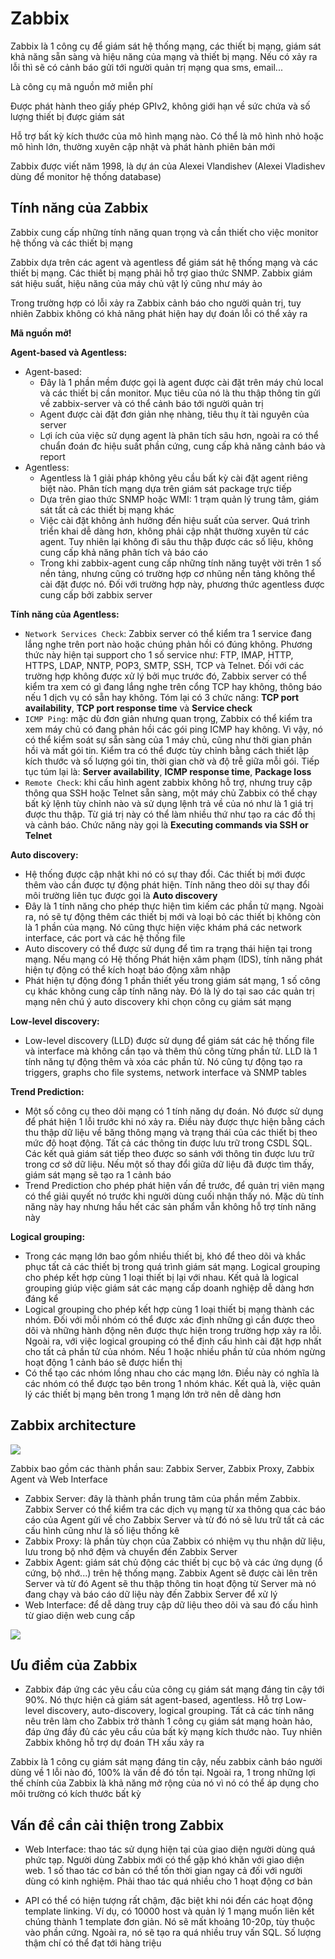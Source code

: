 # Zabbix

Zabbix là 1 công cụ để giám sát hệ thống mạng, các thiết bị mạng, giám sát khả năng sẵn sàng và hiệu năng của mạng và thiết bị mạng. Nếu có xảy ra lỗi thì sẽ có cảnh báo gửi tới người quản trị mạng qua sms, email...

Là công cụ mã nguồn mở miễn phí

Được phát hành theo giấy phép GPIv2, không giới hạn về sức chứa và số lượng thiết bị được giám sát

Hỗ trợ bất kỳ kích thước của mô hình mạng nào. Có thể là mô hình nhỏ hoặc mô hình lớn, thường xuyên cập nhật và phát hành phiên bản mới

Zabbix được viết năm 1998, là dự án của Alexei Vlandishev (Alexei Vladishev dùng để monitor hệ thống database)

## Tính năng của Zabbix

Zabbix cung cấp những tính năng quan trọng và cần thiết cho việc monitor hệ thống và các thiết bị mạng

Zabbix dựa trên các agent và agentless để giám sát hệ thống mạng và các thiết bị mạng. Các thiết bị mạng phải hỗ trợ giao thức SNMP. Zabbix giám sát hiệu suất, hiệu năng của máy chủ vật lý cũng như máy ảo

Trong trường hợp có lỗi xảy ra Zabbix cảnh báo cho người quản trị, tuy nhiên Zabbix không có khả năng phát hiện hay dự đoán lỗi có thể xảy ra

**Mã nguồn mở!**

**Agent-based và Agentless:**
- Agent-based:
    - Đây là 1 phần mềm được gọi là agent được cài đặt trên máy chủ local và các thiết bị cần monitor. Mục tiêu của nó là thu thập thông tin gửi về zabbix-server và có thể cảnh báo tới người quản trị
    - Agent được cài đặt đơn giản nhẹ nhàng, tiêu thụ ít tài nguyên của server
    - Lợi ích của việc sử dụng agent là phân tích sâu hơn, ngoài ra có thể chuẩn đoán đc hiệu suất phần cứng, cung cấp khả năng cảnh báo và report
- Agentless:
    - Agentless là 1 giải pháp không yêu cầu bất kỳ cài đặt agent riêng biệt nào. Phân tích mạng dựa trên giám sát package trực tiếp
    - Dựa trên giao thức SNMP hoặc WMI: 1 trạm quản lý trung tâm, giám sát tất cả các thiết bị mạng khác
    - Việc cài đặt không ảnh hưởng đến hiệu suất của server. Quá trình triển khai dễ dàng hơn, không phải cập nhật thường xuyên từ các agent. Tuy nhiên lại không đi sâu thu thập được các số liệu, không cung cấp khả năng phân tích và báo cáo
    - Trong khi zabbix-agent cung cấp những tính năng tuyệt vời trên 1 số nền tảng, nhưng cũng có trường hợp cơ nhũng nền tảng không thể cài đặt được nó. Đối với trường hợp này, phương thức agentless được cung cấp bởi zabbix server

**Tính năng của Agentless:**
- ```Network Services Check```: Zabbix server có thể kiểm tra 1 service đang lắng nghe trên port nào hoặc chúng phản hồi có đúng không. Phương thức này hiện tại support cho 1 số service như: FTP, IMAP, HTTP, HTTPS, LDAP, NNTP, POP3, SMTP, SSH, TCP và Telnet. Đối với các trường hợp không được xử lý bởi mục trước đó, Zabbix server có thể kiểm tra xem có gì đang lắng nghe trên cổng TCP hay không, thông báo nếu 1 dịch vụ có sẵn hay không. Tóm lại có 3 chức năng: **TCP port availability**, **TCP port response time** và **Service check**
- ```ICMP Ping```: mặc dù đơn giản nhưng quan trọng, Zabbix có thể kiểm tra xem máy chủ có đang phản hồi các gói ping ICMP hay không. Vì vậy, nó có thể kiểm soát sự sẵn sàng của 1 máy chủ, cũng như thời gian phản hồi và mất gói tin. Kiểm tra có thể được tùy chỉnh bằng cách thiết lập kích thước và số lượng gói tin, thời gian chờ và độ trễ giữa mỗi gói. Tiếp tục túm lại là: **Server availability**, **ICMP response time**, **Package loss**
- ```Remote Check```: khi cấu hình agent zabbix không hỗ trợ, nhưng truy cập thông qua SSH hoặc Telnet sẵn sàng, một máy chủ Zabbix có thể chạy bất kỳ lệnh tùy chỉnh nào và sử dụng lệnh trả về của nó như là 1 giá trị được thu thập. Từ giá trị này có thể làm nhiều thứ như tạo ra các đồ thị và cảnh báo. Chức năng này gọi là **Executing commands via SSH or Telnet**

**Auto discovery:**

- Hệ thống được cập nhật khi nó có sự thay đổi. Các thiết bị mới được thêm vào cần được tự động phát hiện. Tính năng theo dõi sự thay đổi môi trường liên tục được gọi là **Auto discovery**
- Đây là 1 tính năng cho phép thực hiện tìm kiếm các phần tử mạng. Ngoài ra, nó sẽ tự động thêm các thiết bị mới và loại bỏ các thiết bị không còn là 1 phần của mạng. Nó cũng thực hiện việc khám phá các network interface, các port và các hệ thống file
- Auto discovery có thể được sử dụng để tìm ra trạng thái hiện tại trong mạng. Nếu mạng có Hệ thống Phát hiện xâm phạm (IDS), tính năng phát hiện tự động có thể kích hoạt báo động xâm nhập
- Phát hiện tự động đóng 1 phần thiết yếu trong giám sát mạng, 1 số công cụ khác không cung cấp tính năng này. Đó là lý do tại sao các quản trị mạng nên chú ý auto discovery khi chọn công cụ giám sát mạng

**Low-level discovery:**

- Low-level discovery (LLD) được sử dụng để giám sát các hệ thống file và interface mà không cần tạo và thêm thủ công từng phần tử. LLD là 1 tính năng tự động thêm và xóa các phần tử. Nó cũng tự động tạo ra triggers, graphs cho file systems, network interface và SNMP tables

**Trend Prediction:**

- Một số công cụ theo dõi mạng có 1 tính năng dự đoán. Nó được sử dụng để phát hiện 1 lỗi trước khi nó xảy ra. Điều này được thực hiện bằng cách thu thập dữ liệu về băng thông mạng và trạng thái của các thiết bị theo mức độ hoạt động. Tất cả các thông tin được lưu trữ trong CSDL SQL. Các kết quả giám sát tiếp theo được so sánh với thông tin được lưu trữ trong cơ sở dữ liệu. Nếu một số thay đổi giữa dữ liệu đã được tìm thấy, giám sát mạng sẽ tạo ra 1 cảnh báo
- Trend Prediction cho phép phát hiện vấn đề trước, để quản trị viên mạng có thể giải quyết nó trước khi người dùng cuối nhận thấy nó. Mặc dù tính năng này hay nhưng hầu hết các sản phẩm vẫn không hỗ trợ tính năng này

**Logical grouping:**

- Trong các mạng lớn bao gồm nhiều thiết bị, khó để theo dõi và khắc phục tất cả các thiết bị trong quá trình giám sát mạng. Logical grouping cho phép kết hợp cùng 1 loại thiết bị lại với nhau. Kết quả là logical grouping giúp việc giám sát các mạng cấp doanh nghiệp dễ dàng hơn đáng kể
- Logical grouping cho phép kết hợp cùng 1 loại thiết bị mạng thành các nhóm. Đối với mỗi nhóm có thể được xác định những gì cần được theo dõi và những hành động nên được thực hiện trong trường hợp xảy ra lỗi. Ngoài ra, với việc logical grouping có thể định cấu hình cài đặt hợp nhất cho tất cả phần tử của nhóm. Nếu 1 hoặc nhiều phần tử của nhóm ngừng hoạt động 1 cảnh báo sẽ được hiển thị
- Có thể tạo các nhóm lồng nhau cho các mạng lớn. Điều này có nghĩa là các nhóm có thể được tạo bên trong 1 nhóm khác. Kết quả là, việc quản lý các thiết bị mạng bên trong 1 mạng lớn trở nên dễ dàng hơn

## Zabbix architecture

![](../CheckMK/images/checkmk_15.png)

Zabbix bao gồm các thành phần sau: Zabbix Server, Zabbix Proxy, Zabbix Agent và Web Interface
- Zabbix Server: đây là thành phần trung tâm của phần mềm Zabbix. Zabbix Server có thể kiểm tra các dịch vụ mạng từ xa thông qua các báo cáo của Agent gửi về cho Zabbix Server và từ đó nó sẽ lưu trữ tất cả các cấu hình cũng như là số liệu thống kê
- Zabbix Proxy: là phần tùy chọn của Zabbix có nhiệm vụ thu nhận dữ liệu, lưu trong bộ nhớ đệm và chuyển đến Zabbix Server
- Zabbix Agent: giám sát chủ động các thiết bị cục bộ và các ứng dụng (ổ cứng, bộ nhớ...) trên hệ thống mạng. Zabbix Agent sẽ được cài lên trên Server và từ đó Agent sẽ thu thập thông tin hoạt động từ Server mà nó đang chạy và báo cáo dữ liệu này đến Zabbix Server để xử lý
- Web Interface: để dễ dàng truy cập dữ liệu theo dõi và sau đó cấu hình từ giao diện web cung cấp

![](../CheckMK/images/checkmk_16.png)

## Ưu điểm của Zabbix

- Zabbix đáp ứng các yêu cầu của công cụ giám sát mạng đáng tin cậy tới 90%. Nó thực hiện cả giám sát agent-based, agentless. Hỗ trợ Low-level discovery, auto-discovery, logical grouping. Tất cả các tính năng nêu trên làm cho Zabbix trở thành 1 công cụ giám sát mạng hoàn hảo, đáp ứng đầy đủ các yêu cầu của bất kỳ mạng kích thước nào. Tuy nhiên Zabbix không hỗ trợ dự đoán TH xấu xảy ra

Zabbix là 1 công cụ giám sát mạng đáng tin cậy, nếu zabbix cảnh báo người dùng về 1 lỗi nào đó, 100% là vấn đề đó tồn tại. Ngoài ra, 1 trong những lợi thế chính của Zabbix là khả năng mở rộng của nó vì nó có thể áp dụng cho môi trường có kích thước bất kỳ

## Vấn đề cần cải thiện trong Zabbix

- Web Interface: thao tác sử dụng hiện tại của giao diện người dùng quá phức tạp. Người dùng Zabbix mới có thể gặp khó khăn với giao diện web. 1 số thao tác cơ bản có thể tốn thời gian ngay cả đối với người dùng có kinh nghiệm. Phải thao tác quá nhiều cho 1 hoạt động cơ bản

- API có thể có hiện tượng rất chậm, đặc biệt khi nói đến các hoạt động template linking. Ví dụ, có 10000 host và quản lý 1 mạng muốn liên kết chúng thành 1 template đơn giản. Nó sẽ mất khoảng 10-20p, tùy thuộc vào phần cứng. Ngoài ra, nó sẽ tạo ra quá nhiều truy vấn SQL. Số lượng thậm chí có thể đạt tới hàng triệu